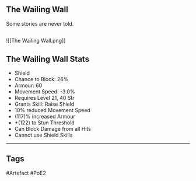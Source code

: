 ## The Wailing Wall
Some stories are never told.
##
![[The Wailing Wall.png]]
## The Wailing Wall Stats
- Shield
- Chance to Block: 26%
- Armour: 60
- Movement Speed: -3.0%
- Requires Level 21, 40 Str
- Grants Skill: Raise Shield
- 10% reduced Movement Speed
- (117)% increased Armour
- +(122) to Stun Threshold
- Can Block Damage from all Hits
- Cannot use Shield Skills


---
## Tags
#Artefact
#PoE2